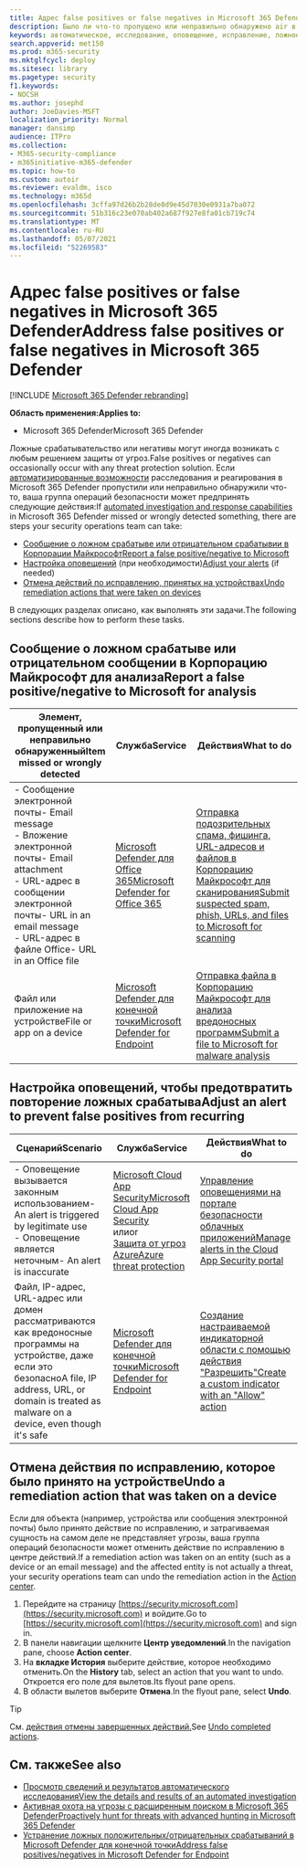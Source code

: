 ```yaml
---
title: Адрес false positives or false negatives in Microsoft 365 Defender
description: Было ли что-то пропущено или неправильно обнаружено air в Microsoft 365 Defender? Узнайте, как отправить ложные срабатыва или ложные отрицательные результаты в Корпорацию Майкрософт для анализа.
keywords: автоматическое, исследование, оповещение, исправление, ложное срабатывательство, ложный отрицательный
search.appverid: met150
ms.prod: m365-security
ms.mktglfcycl: deploy
ms.sitesec: library
ms.pagetype: security
f1.keywords:
- NOCSH
ms.author: josephd
author: JoeDavies-MSFT
localization_priority: Normal
manager: dansimp
audience: ITPro
ms.collection:
- M365-security-compliance
- m365initiative-m365-defender
ms.topic: how-to
ms.custom: autoir
ms.reviewer: evaldm, isco
ms.technology: m365d
ms.openlocfilehash: 3cffa97d26b2b28de8d9e45d7030e0931a7ba072
ms.sourcegitcommit: 51b316c23e070ab402a687f927e8fa01cb719c74
ms.translationtype: MT
ms.contentlocale: ru-RU
ms.lasthandoff: 05/07/2021
ms.locfileid: "52269583"
---
```

# <a name="address-false-positives-or-false-negatives-in-microsoft-365-defender"></a><span data-ttu-id="c9264-105">Адрес false positives or false negatives in Microsoft 365 Defender</span><span class="sxs-lookup"><span data-stu-id="c9264-105">Address false positives or false negatives in Microsoft 365 Defender</span></span>

[!INCLUDE [Microsoft 365 Defender rebranding](../includes/microsoft-defender.md)]

<span data-ttu-id="c9264-106">**Область применения:**</span><span class="sxs-lookup"><span data-stu-id="c9264-106">**Applies to:**</span></span>
- <span data-ttu-id="c9264-107">Microsoft 365 Defender</span><span class="sxs-lookup"><span data-stu-id="c9264-107">Microsoft 365 Defender</span></span>

<span data-ttu-id="c9264-108">Ложные срабатывательство или негативы могут иногда возникать с любым решением защиты от угроз.</span><span class="sxs-lookup"><span data-stu-id="c9264-108">False positives or negatives can occasionally occur with any threat protection solution.</span></span> <span data-ttu-id="c9264-109">Если [автоматизированные возможности](m365d-autoir.md) расследования и реагирования в Microsoft 365 Defender пропустили или неправильно обнаружили что-то, ваша группа операций безопасности может предпринять следующие действия:</span><span class="sxs-lookup"><span data-stu-id="c9264-109">If [automated investigation and response capabilities](m365d-autoir.md) in Microsoft 365 Defender missed or wrongly detected something, there are steps your security operations team can take:</span></span>

- [<span data-ttu-id="c9264-110">Сообщение о ложном срабатыве или отрицательном срабатывии в Корпорации Майкрософт</span><span class="sxs-lookup"><span data-stu-id="c9264-110">Report a false positive/negative to Microsoft</span></span>](#report-a-false-positivenegative-to-microsoft-for-analysis)
- <span data-ttu-id="c9264-111">[Настройка оповещений](#adjust-an-alert-to-prevent-false-positives-from-recurring) (при необходимости)</span><span class="sxs-lookup"><span data-stu-id="c9264-111">[Adjust your alerts](#adjust-an-alert-to-prevent-false-positives-from-recurring) (if needed)</span></span>
- [<span data-ttu-id="c9264-112">Отмена действий по исправлению, принятых на устройствах</span><span class="sxs-lookup"><span data-stu-id="c9264-112">Undo remediation actions that were taken on devices</span></span>](#undo-a-remediation-action-that-was-taken-on-a-device)

<span data-ttu-id="c9264-113">В следующих разделах описано, как выполнять эти задачи.</span><span class="sxs-lookup"><span data-stu-id="c9264-113">The following sections describe how to perform these tasks.</span></span>

## <a name="report-a-false-positivenegative-to-microsoft-for-analysis"></a><span data-ttu-id="c9264-114">Сообщение о ложном срабатыве или отрицательном сообщении в Корпорацию Майкрософт для анализа</span><span class="sxs-lookup"><span data-stu-id="c9264-114">Report a false positive/negative to Microsoft for analysis</span></span>

|<span data-ttu-id="c9264-115">Элемент, пропущенный или неправильно обнаруженный</span><span class="sxs-lookup"><span data-stu-id="c9264-115">Item missed or wrongly detected</span></span> |<span data-ttu-id="c9264-116">Служба</span><span class="sxs-lookup"><span data-stu-id="c9264-116">Service</span></span>  |<span data-ttu-id="c9264-117">Действия</span><span class="sxs-lookup"><span data-stu-id="c9264-117">What to do</span></span>  |
|---------|---------|---------|
|<span data-ttu-id="c9264-118">- Сообщение электронной почты</span><span class="sxs-lookup"><span data-stu-id="c9264-118">- Email message</span></span> <br/><span data-ttu-id="c9264-119">- Вложение электронной почты</span><span class="sxs-lookup"><span data-stu-id="c9264-119">- Email attachment</span></span> <br/><span data-ttu-id="c9264-120">- URL-адрес в сообщении электронной почты</span><span class="sxs-lookup"><span data-stu-id="c9264-120">- URL in an email message</span></span><br/><span data-ttu-id="c9264-121">- URL-адрес в файле Office</span><span class="sxs-lookup"><span data-stu-id="c9264-121">- URL in an Office file</span></span>      |[<span data-ttu-id="c9264-122">Microsoft Defender для Office 365</span><span class="sxs-lookup"><span data-stu-id="c9264-122">Microsoft Defender for Office 365</span></span>](/microsoft-365/security/office-365-security/defender-for-office-365)        |[<span data-ttu-id="c9264-123">Отправка подозрительных спама, фишинга, URL-адресов и файлов в Корпорацию Майкрософт для сканирования</span><span class="sxs-lookup"><span data-stu-id="c9264-123">Submit suspected spam, phish, URLs, and files to Microsoft for scanning</span></span>](../office-365-security/admin-submission.md)         |
|<span data-ttu-id="c9264-124">Файл или приложение на устройстве</span><span class="sxs-lookup"><span data-stu-id="c9264-124">File or app on a device</span></span>    |[<span data-ttu-id="c9264-125">Microsoft Defender для конечной точки</span><span class="sxs-lookup"><span data-stu-id="c9264-125">Microsoft Defender for Endpoint</span></span>](/windows/security/threat-protection)         |[<span data-ttu-id="c9264-126">Отправка файла в Корпорацию Майкрософт для анализа вредоносных программ</span><span class="sxs-lookup"><span data-stu-id="c9264-126">Submit a file to Microsoft for malware analysis</span></span>](https://www.microsoft.com/wdsi/filesubmission)         |

## <a name="adjust-an-alert-to-prevent-false-positives-from-recurring"></a><span data-ttu-id="c9264-127">Настройка оповещений, чтобы предотвратить повторение ложных срабатыва</span><span class="sxs-lookup"><span data-stu-id="c9264-127">Adjust an alert to prevent false positives from recurring</span></span>

|<span data-ttu-id="c9264-128">Сценарий</span><span class="sxs-lookup"><span data-stu-id="c9264-128">Scenario</span></span> |<span data-ttu-id="c9264-129">Служба</span><span class="sxs-lookup"><span data-stu-id="c9264-129">Service</span></span> |<span data-ttu-id="c9264-130">Действия</span><span class="sxs-lookup"><span data-stu-id="c9264-130">What to do</span></span> |
|--------|--------|--------|
|<span data-ttu-id="c9264-131">- Оповещение вызывается законным использованием</span><span class="sxs-lookup"><span data-stu-id="c9264-131">- An alert is triggered by legitimate use</span></span> <br/><span data-ttu-id="c9264-132">- Оповещение является неточным</span><span class="sxs-lookup"><span data-stu-id="c9264-132">- An alert is inaccurate</span></span>    |[<span data-ttu-id="c9264-133">Microsoft Cloud App Security</span><span class="sxs-lookup"><span data-stu-id="c9264-133">Microsoft Cloud App Security</span></span>](/cloud-app-security)<br/> <span data-ttu-id="c9264-134">или</span><span class="sxs-lookup"><span data-stu-id="c9264-134">or</span></span> <br/>[<span data-ttu-id="c9264-135">Защита от угроз Azure</span><span class="sxs-lookup"><span data-stu-id="c9264-135">Azure threat protection</span></span>](/azure/security/fundamentals/threat-detection)         |[<span data-ttu-id="c9264-136">Управление оповещениями на портале безопасности облачных приложений</span><span class="sxs-lookup"><span data-stu-id="c9264-136">Manage alerts in the Cloud App Security portal</span></span>](/cloud-app-security/managing-alerts)         |
|<span data-ttu-id="c9264-137">Файл, IP-адрес, URL-адрес или домен рассматриваются как вредоносные программы на устройстве, даже если это безопасно</span><span class="sxs-lookup"><span data-stu-id="c9264-137">A file, IP address, URL, or domain is treated as malware on a device, even though it's safe</span></span>|[<span data-ttu-id="c9264-138">Microsoft Defender для конечной точки</span><span class="sxs-lookup"><span data-stu-id="c9264-138">Microsoft Defender for Endpoint</span></span>](/windows/security/threat-protection) |[<span data-ttu-id="c9264-139">Создание настраиваемой индикаторной области с помощью действия "Разрешить"</span><span class="sxs-lookup"><span data-stu-id="c9264-139">Create a custom indicator with an "Allow" action</span></span>](/windows/security/threat-protection/microsoft-defender-atp/manage-indicators) |

## <a name="undo-a-remediation-action-that-was-taken-on-a-device"></a><span data-ttu-id="c9264-140">Отмена действия по исправлению, которое было принято на устройстве</span><span class="sxs-lookup"><span data-stu-id="c9264-140">Undo a remediation action that was taken on a device</span></span>

<span data-ttu-id="c9264-141">Если для объекта (например, устройства или сообщения электронной почты) было принято действие по исправлению, и затрагиваемая сущность на самом [](m365d-action-center.md)деле не представляет угрозы, ваша группа операций безопасности может отменить действие по исправлению в центре действий.</span><span class="sxs-lookup"><span data-stu-id="c9264-141">If a remediation action was taken on an entity (such as a device or an email message) and the affected entity is not actually a threat, your security operations team can undo the remediation action in the [Action center](m365d-action-center.md).</span></span>

1. <span data-ttu-id="c9264-142">Перейдите на страницу [https://security.microsoft.com](https://security.microsoft.com) и войдите.</span><span class="sxs-lookup"><span data-stu-id="c9264-142">Go to [https://security.microsoft.com](https://security.microsoft.com) and sign in.</span></span> 
2. <span data-ttu-id="c9264-143">В панели навигации щелкните **Центр уведомлений**.</span><span class="sxs-lookup"><span data-stu-id="c9264-143">In the navigation pane, choose **Action center**.</span></span> 
3. <span data-ttu-id="c9264-144">На **вкладке История** выберите действие, которое необходимо отменить.</span><span class="sxs-lookup"><span data-stu-id="c9264-144">On the **History** tab, select an action that you want to undo.</span></span> <span data-ttu-id="c9264-145">Откроется его поле для вылетов.</span><span class="sxs-lookup"><span data-stu-id="c9264-145">Its flyout pane opens.</span></span>
4. <span data-ttu-id="c9264-146">В области вылетов выберите **Отмена**.</span><span class="sxs-lookup"><span data-stu-id="c9264-146">In the flyout pane, select **Undo**.</span></span>

> [!TIP]
> <span data-ttu-id="c9264-147">См. [действия отмены завершенных действий.](m365d-autoir-actions.md#undo-completed-actions)</span><span class="sxs-lookup"><span data-stu-id="c9264-147">See [Undo completed actions](m365d-autoir-actions.md#undo-completed-actions).</span></span>

## <a name="see-also"></a><span data-ttu-id="c9264-148">См. также</span><span class="sxs-lookup"><span data-stu-id="c9264-148">See also</span></span>

- [<span data-ttu-id="c9264-149">Просмотр сведений и результатов автоматического исследования</span><span class="sxs-lookup"><span data-stu-id="c9264-149">View the details and results of an automated investigation</span></span>](m365d-autoir-results.md)
- [<span data-ttu-id="c9264-150">Активная охота на угрозы с расширенным поиском в Microsoft 365 Defender</span><span class="sxs-lookup"><span data-stu-id="c9264-150">Proactively hunt for threats with advanced hunting in Microsoft 365 Defender</span></span>](advanced-hunting-overview.md)
- [<span data-ttu-id="c9264-151">Устранение ложных положительных/отрицательных срабатываний в Microsoft Defender для конечной точки</span><span class="sxs-lookup"><span data-stu-id="c9264-151">Address false positives/negatives in Microsoft Defender for Endpoint</span></span>](/windows/security/threat-protection/microsoft-defender-atp/defender-endpoint-false-positives-negatives)